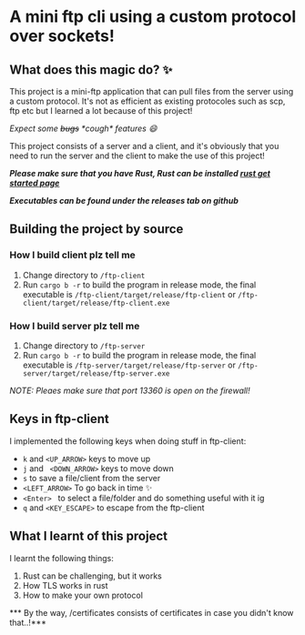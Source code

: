 # A mini ftp cli using a custom protocol over sockets!


## What does this magic do? :sparkles:

This project is a mini-ftp application that can pull files from the server using a custom protocol. It's not as efficient as existing protocoles such as scp, ftp etc but I learned a lot because of this project!

*Expect some ~~bugs~~ \*cough\* features :smile:*

This project consists of a server and a client, and it's obviously that you need to run the server and the client to make the use of this project!

***Please make sure that you have Rust, Rust can be installed <a href='https://www.rust-lang.org/learn/get-started'> rust get started page </a>***

***Executables can be found under the releases tab on github***

## Building the project by source
### How I build client plz tell me

1. Change directory to ``/ftp-client``
2. Run ``cargo b -r`` to build the program in release mode, the final executable is ``/ftp-client/target/release/ftp-client`` or ``/ftp-client/target/release/ftp-client.exe`` 


### How I build server plz tell me   

1. Change directory to ``/ftp-server``
2. Run ``cargo b -r`` to build the program in release mode, the final executable is ``/ftp-server/target/release/ftp-server`` or ``/ftp-server/target/release/ftp-server.exe`` 

*NOTE: Pleaes make sure that port 13360 is open on the firewall!*


## Keys in ftp-client

I implemented the following keys when doing stuff in ftp-client:
- ``k`` and ``<UP_ARROW>`` keys to move up
- ``j`` and `` <DOWN_ARROW>`` keys to move down
- ``s`` to save a file/client from the server
- ``<LEFT_ARROW>`` To go back in time  :sparkles:
- ``<Enter> `` to select a file/folder and do something useful with it ig
- ``q`` and ``<KEY_ESCAPE>`` to escape from the ftp-client 



## What I learnt of this project

I learnt the following things:
1. Rust can be challenging, but it works
2. How TLS works in rust
3. How to make your own protocol



*** By the way, /certificates consists of certificates in case you didn't know that..!***

